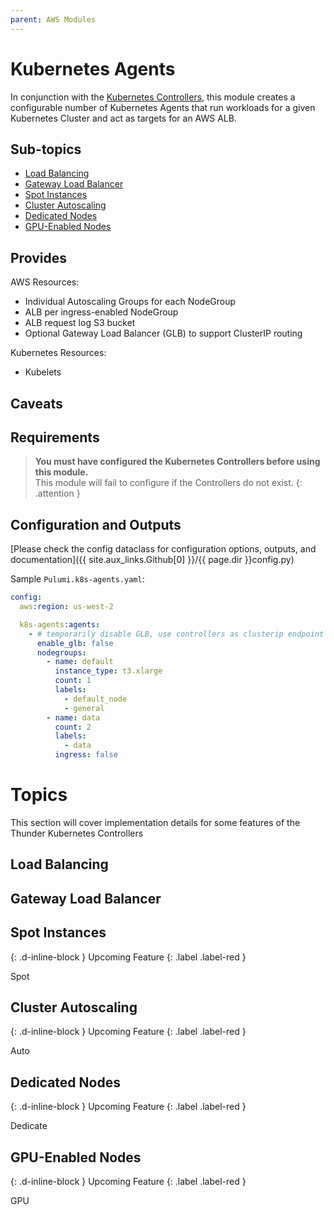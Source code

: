```yaml
---
parent: AWS Modules
---
```


# Kubernetes Agents

In conjunction with the [Kubernetes Controllers](../k8s_controllers/README.md), this module creates a configurable number of
Kubernetes Agents that run workloads for a given Kubernetes Cluster and act as targets for an AWS ALB.

## Sub-topics

- [Load Balancing](#load-balancing)
- [Gateway Load Balancer](#gateway-load-balancer)
- [Spot Instances](#spot-instances)
- [Cluster Autoscaling](#cluster-autoscaling)
- [Dedicated Nodes](#dedicated-nodes)
- [GPU-Enabled Nodes](#gpu-enabled-nodes)

## Provides

AWS Resources:

- Individual Autoscaling Groups for each NodeGroup
- ALB per ingress-enabled NodeGroup
- ALB request log S3 bucket
- Optional Gateway Load Balancer (GLB) to support ClusterIP routing

Kubernetes Resources:

- Kubelets

## Caveats

## Requirements

> **You must have configured the Kubernetes Controllers before using this module.**  
> This module will fail to configure if the Controllers do not exist.
{: .attention }

## Configuration and Outputs

[Please check the config dataclass for configuration options, outputs, and documentation]({{ site.aux_links.Github[0] }}/{{ page.dir }}config.py)

Sample `Pulumi.k8s-agents.yaml`:

```yaml
config:
  aws:region: us-west-2

  k8s-agents:agents:
    - # temporarily disable GLB, use controllers as clusterip endpoint
      enable_glb: false
      nodegroups:
        - name: default
          instance_type: t3.xlarge
          count: 1
          labels:
            - default_node
            - general
        - name: data
          count: 2
          labels:
            - data
          ingress: false

```

<!-- markdownlint-disable MD025 -->

# Topics

This section will cover implementation details for some features of the Thunder Kubernetes Controllers

## Load Balancing

## Gateway Load Balancer

## Spot Instances

{: .d-inline-block }
Upcoming Feature
{: .label .label-red }

Spot

## Cluster Autoscaling

{: .d-inline-block }
Upcoming Feature
{: .label .label-red }

Auto

## Dedicated Nodes

{: .d-inline-block }
Upcoming Feature
{: .label .label-red }

Dedicate

## GPU-Enabled Nodes

{: .d-inline-block }
Upcoming Feature
{: .label .label-red }

GPU
